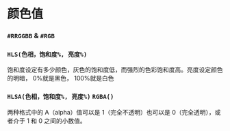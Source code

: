 # 颜色值

### `#RRGGBB` & `#RGB`


### `HLS(色相，饱和度%, 亮度%)`

饱和度设定有多少颜色，灰色的饱和度低，而强烈的色彩饱和度高。亮度设定颜色的明暗， 0%就是黑色， 100%就是白色


### `HLSA(色相，饱和度%, 亮度%)` `RGBA()`

两种格式中的 A（alpha）值可以是 1（完全不透明）也可以是 0（完全透明），或者介于 1 和 0 之间的小数值。
